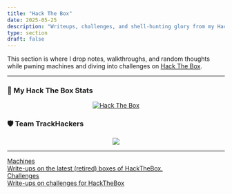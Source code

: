 ```yaml
---
title: "Hack The Box"
date: 2025-05-25
description: "Writeups, challenges, and shell-hunting glory from my Hack The Box adventures."
type: section
draft: false
---
```


This section is where I drop notes, walkthroughs, and random thoughts while pwning machines and diving into challenges on [Hack The Box](https://hackthebox.com).

---

### 🧠 My Hack The Box Stats

<div align="center">
  <a href="https://app.hackthebox.com/profile/123067" target="_blank">
    <img src="https://www.hackthebox.com/badge/image/123067" alt="Hack The Box">
  </a>
</div>

### 🛡️ Team TrackHackers

<div align="center">
  <a href="https://app.hackthebox.com/public/teams/overview/5787" target="_blank">
    <img src="https://app.hackthebox.com/public/teams/overview/5787">
  </a>
</div>

---

<div class="cards-grid">
  <a href="/hackthebox/machines" class="card-link">
    Machines
    <div class="card-desc">Write-ups on the latest (retired) boxes of HackTheBox.</div>
  </a>
  <a href="/hackthebox/challenges" class="card-link">
    Challenges
    <div class="card-desc">Write-ups on challenges for HackTheBox</div>
  </a>
